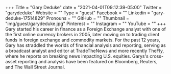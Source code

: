 +++
Title = "Gary Deduke"
date = "2021-04-01T09:12:39-05:00"
Twitter = "garydeduke"
Website = ""
Type = "guest"
Facebook = ""
Linkedin = "gary-deduke-17514829"
Pronouns = ""
GitHub = ""
Thumbnail = "img/guest/garydeduke.jpg"
Pinterest = ""
Instagram = ""
YouTube = ""
+++
Gary started his career in finance as a Foreign Exchange analyst with one of the first online currency brokers in 2005, later moving on to trading client funds in foreign exchange and commodity markets.  For the past 12 years, Gary has straddled the worlds of financial analysis and reporting, serving as a broadcast analyst and editor at TradeTheNews and more recently TheFly, where he reports on breaking news impacting U.S. equities.  Garys's cross-asset reporting and analysis have been featured on Bloomberg, Reuters, and The Wall Street Journal.
